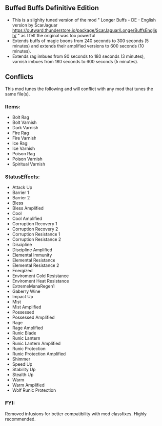 ## Buffed Buffs Definitive Edition 

- This is a slighlty tuned version of the mod " Longer Buffs - DE - English version by ScarJaguar https://outward.thunderstore.io/package/ScarJaguar/LongerBuffsEnglish/ " as I felt the original was too powerful
- Extends buffs of magic boons from 240 seconds to 300 seconds (5 minutes) and extends their amplified versions to 600 seconds (10 minutes).
- Extends rag imbues from 90 seconds to 180 seconds (3 minutes), varnish imbues from 180 seconds to 600 seconds (5 minutes).


## Conflicts

This mod tunes the following and will conflict with any mod that tunes the same file(s).

### Items:

 - Bolt Rag
 - Bolt Varnish
 - Dark Varnish
 - Fire Rag
 - Fire Varnish
 - Ice Rag
 - Ice Varnish
 - Poison Rag
 - Poison Varnish
 - Spiritual Varnish


### StatusEffects:

 - Attack Up
 - Barrier 1
 - Barrier 2
 - Bless
 - Bless Amplified
 - Cool
 - Cool Amplified
 - Corruption Recovery 1
 - Corruption Recovery 2
 - Corruption Resistance 1
 - Corruption Resistance 2
 - Discipline
 - Discipline Amplified
 - Elemental Immunity
 - Elemental Resistance
 - Elemental Resistance 2
 - Energized
 - Enviroment Cold Resistance
 - Enviroment Heat Resistance
 - ExtremeManaRegen1
 - Gaberry Wine
 - Impact Up
 - Mist
 - Mist Amplified
 - Possessed
 - Possessed Amplified
 - Rage
 - Rage Amplified
 - Runic Blade
 - Runic Lantern
 - Runic Lantern Amplified
 - Runic Protection
 - Runic Protection Amplified
 - Shimmer
 - Speed Up
 - Stability Up
 - Stealth Up
 - Warm
 - Warm Amplified
 - Wolf Runic Protection

### FYI:

Removed infusions for better compatibility with mod classfixes. Highly recommended.
